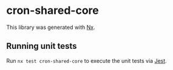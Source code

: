 # cron-shared-core

This library was generated with [Nx](https://nx.dev).

## Running unit tests

Run `nx test cron-shared-core` to execute the unit tests via [Jest](https://jestjs.io).
